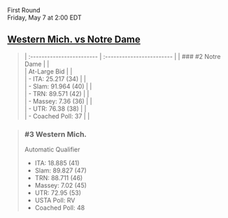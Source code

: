 First Round  
Friday, May 7 at 2:00 EDT
## [Western Mich. vs Notre Dame](https://www.ncaa.com/game/5833372) 

> | :------------------------ | :------------------------ |
> | ### #2 Notre Dame         | |  
> | At-Large Bid              | |  
> | - ITA: 25.217 (34)        | |  
> | - Slam: 91.964 (40)       | |  
> | - TRN: 89.571 (42)        | |  
> | - Massey: 7.36 (36)       | |  
> | - UTR: 76.38 (38)         | |  
> | - Coached Poll: 37        | |  

> ### #3 Western Mich.  
> Automatic Qualifier  
> - ITA: 18.885 (41)  
> - Slam: 89.827 (47)  
> - TRN: 88.711 (46)  
> - Massey: 7.02 (45)  
> - UTR: 72.95 (53)  
> - USTA Poll: RV  
> - Coached Poll: 48  